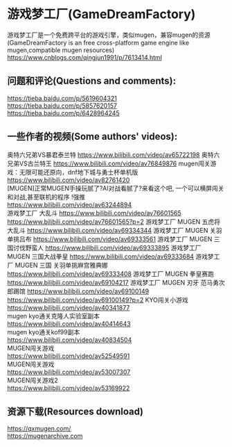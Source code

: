 # 游戏梦工厂(GameDreamFactory)
游戏梦工厂是一个免费跨平台的游戏引擎，类似mugen，兼容mugen的资源(GameDreamFactory is an free cross-platform game engine like mugen,compatible mugen resources)<br>
https://www.cnblogs.com/qingjun1991/p/7613414.html

## 问题和评论(Questions and comments):
https://tieba.baidu.com/p/5619604321<br>
https://tieba.baidu.com/p/5857620157<br>
https://tieba.baidu.com/p/6428964245<br>

## 一些作者的视频(Some authors' videos):
奥特六兄弟VS暴君泰兰特
https://www.bilibili.com/video/av65722198
奥特六兄弟VS古兰特王
https://www.bilibili.com/video/av76849876
mugen闯关游戏：无限可能还原向，dnf地下城与勇士杯单机版<br>
https://www.bilibili.com/video/av82761420<br>
[MUGEN]正常MUGEN手操玩腻了?AI对战看腻了?来看这个吧, 一个可以横屏闯关和对战,甚至联机的程序 !强推<br>
https://www.bilibili.com/video/av63244894<br>
游戏梦工厂 大乱斗
https://www.bilibili.com/video/av76601565
https://www.bilibili.com/video/av76601565?p=2
游戏梦工厂 MUGEN 五虎将大乱斗
https://www.bilibili.com/video/av69334344
游戏梦工厂 MUGEN 关羽单挑吕布
https://www.bilibili.com/video/av69333561
游戏梦工厂 MUGEN 三国讨伐野蛮人
https://www.bilibili.com/video/av69333895
游戏梦工厂 MUGEN 三国大战拳皇
https://www.bilibili.com/video/av69333684
游戏梦工厂 MUGEN 三国 关羽单挑麻宫雅典娜
https://www.bilibili.com/video/av69333408
游戏梦工厂 MUGEN 拳皇赛跑
https://www.bilibili.com/video/av69104217
游戏梦工厂 MUGEN 刃牙 范马勇次郎踢馆
https://www.bilibili.com/video/av69100149
https://www.bilibili.com/video/av69100149?p=2
KYO闯关小游戏<br>
https://www.bilibili.com/video/av40341877<br>
mugen kyo通关克隆人实验室副本<br>
https://www.bilibili.com/video/av40414643<br>
mugen kyo通关kof99副本<br>
https://www.bilibili.com/video/av40834504<br>
MUGEN闯关游戏<br>
https://www.bilibili.com/video/av52549591<br>
MUGEN闯关游戏<br>
https://www.bilibili.com/video/av53007307<br>
MUGEN闯关游戏2<br>
https://www.bilibili.com/video/av53169922<br>

## 资源下载(Resources download)
https://qxmugen.com/<br>
https://mugenarchive.com<br>
